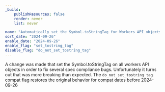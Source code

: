 ```yaml
---
_build:
	publishResources: false
	render: never
	list: never

name: "Automatically set the Symbol.toStringTag for Workers API objects"
sort_date: "2024-09-26"
enable_date: "2024-09-26"
enable_flag: "set_tostring_tag"
disable_flag: "do_not_set_tostring_tag"
---
```


A change was made that set the Symbol.toStringTag on all workers API objects
in order to fix several spec compliance bugs. Unfortunately it turns out
that was more breaking than expected. The `do_not_set_tostring_tag`  compat
flag restores the original behavior for compat dates before 2024-09-26
